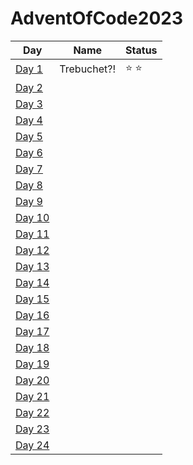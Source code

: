 # AdventOfCode2023

|Day|Name|Status|
|---|---|---|
[Day 1](https://github.com/ukalto/AdventOfCode2023/blob/main/Day01/day01/src/main.rs)|Trebuchet?!|⭐ ⭐|
[Day 2](https://github.com/ukalto/AdventOfCode2023/blob/main/Day02/day02/src/main.rs)|||
[Day 3](https://github.com/ukalto/AdventOfCode2023/blob/main/Day03/day03/src/main.rs)|||
[Day 4](https://github.com/ukalto/AdventOfCode2023/blob/main/Day04/day04/src/main.rs)|||
[Day 5](https://github.com/ukalto/AdventOfCode2023/blob/main/Day05/day05/src/main.rs)|||
[Day 6](https://github.com/ukalto/AdventOfCode2023/blob/main/Day06/day06/src/main.rs)|||
[Day 7](https://github.com/ukalto/AdventOfCode2023/blob/main/Day07/day07/src/main.rs)|||
[Day 8](https://github.com/ukalto/AdventOfCode2023/blob/main/Day08/day08/src/main.rs)|||
[Day 9](https://github.com/ukalto/AdventOfCode2023/blob/main/Day09/day09/src/main.rs)|||
[Day 10](https://github.com/ukalto/AdventOfCode2023/blob/main/Day10/day10/src/main.rs)|||
[Day 11](https://github.com/ukalto/AdventOfCode2023/blob/main/Day11/day11/src/main.rs)|||
[Day 12](https://github.com/ukalto/AdventOfCode2023/blob/main/Day12/day12/src/main.rs)|||
[Day 13](https://github.com/ukalto/AdventOfCode2023/blob/main/Day13/day13/src/main.rs)|||
[Day 14](https://github.com/ukalto/AdventOfCode2023/blob/main/Day14/day14/src/main.rs)|||
[Day 15](https://github.com/ukalto/AdventOfCode2023/blob/main/Day15/day15/src/main.rs)|||
[Day 16](https://github.com/ukalto/AdventOfCode2023/blob/main/Day16/day16/src/main.rs)|||
[Day 17](https://github.com/ukalto/AdventOfCode2023/blob/main/Day17/day17/src/main.rs)|||
[Day 18](https://github.com/ukalto/AdventOfCode2023/blob/main/Day18/day18/src/main.rs)|||
[Day 19](https://github.com/ukalto/AdventOfCode2023/blob/main/Day19/day19/src/main.rs)|||
[Day 20](https://github.com/ukalto/AdventOfCode2023/blob/main/Day20/day20/src/main.rs)|||
[Day 21](https://github.com/ukalto/AdventOfCode2023/blob/main/Day21/day21/src/main.rs)|||
[Day 22](https://github.com/ukalto/AdventOfCode2023/blob/main/Day22/day22/src/main.rs)|||
[Day 23](https://github.com/ukalto/AdventOfCode2023/blob/main/Day23/day23/src/main.rs)|||
[Day 24](https://github.com/ukalto/AdventOfCode2023/blob/main/Day24/day24/src/main.rs)|||